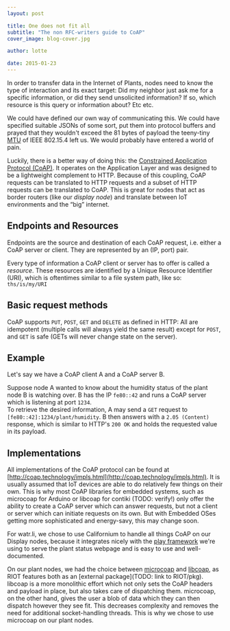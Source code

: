 ```yaml
---
layout: post

title: One does not fit all
subtitle: "The non RFC-writers guide to CoAP"
cover_image: blog-cover.jpg

author: lotte

date: 2015-01-23
---
```


<!-- 
Ich würd gern ne kleine Einführung zu CoAP haben, auf die wir dann bei CoAP-HOWTOs verweisen könenn.. daher diese Datei. 
-->


In order to transfer data in the Internet of Plants, nodes need to know the type of interaction and its exact target: Did my neighbor just ask me for a specific information, or did they send unsolicited information? If so, which resource is this query or information about? Etc etc.

We could have defined our own way of communicating this. We could have specified suitable JSONs of some sort, put them into protocol buffers and prayed that they wouldn't exceed the 81 bytes of payload the teeny-tiny [MTU](http://en.wikipedia.org/wiki/Maximum_transmission_unit) of IEEE 802.15.4 left us. We would probably have entered a world of pain.

Luckily, there is a better way of doing this: the [Constrained Application Protocol (CoAP)](http://coap.technology). It operates on the Application Layer and was designed to be a lightweight complement to HTTP. Because of this coupling, CoAP requests can be translated to HTTP requests and a subset of HTTP requests can be translated to CoAP. This is great for nodes that act as border routers (like our *display node*) and translate between IoT environments and the “big” internet.

## Endpoints and Resources
Endpoints are the source and destination of each CoAP request, i.e. either a CoAP server or client. They are represented by an (IP, port) pair.  

Every type of information a CoAP client or server has to offer is called a *resource*. These resources are identified by a Unique Resource Identifier (URI), which is oftentimes similar to a file system path, like so: ``ths/is/my/URI``

## Basic request methods

CoAP supports ``PUT``, ``POST``, ``GET`` and ``DELETE`` as defined in HTTP:
All are idempotent (multiple calls will always yield the same result) except for ``POST``, and ``GET`` is safe (GETs will never change state on the server).

## Example

Let's say we have a CoAP client A and a CoAP server B.
<!-- I pulled that IP out of my... nose, maybe go for a nicer one? -->
Suppose node A wanted to know about the humidity status of the plant node B is watching over. B has the IP ``fe80::42`` and runs a CoAP server which is listening at port ``1234``.  
To retrieve the desired information, A may send a ``GET`` request to ``[fe80::42]:1234/plant/humidity``. B then answers with a ``2.05 (Content)`` response, which is similar to HTTP's ``200 OK`` and holds the requested value in its payload.

<!-- add picture -->

## Implementations

All implementations of the CoAP protocol can be found at [http://coap.technology/impls.html](http://coap.technology/impls.html).
It is usually assumed that IoT devices are able to do relatively few things on their own. This is why most CoAP libraries for embedded systems, such as microcoap for Arduino or libcoap for contiki (TODO: verify!) only offer the ability to create a CoAP server which can answer requests, but not a client or server which can initiate requests on its own. But with Embedded OSes getting more sophisticated and energy-savy, this may change soon.

For watr.li, we chose to use Californium to handle all things CoAP on our Display nodes, because it integrates nicely with the [play framework](TODO) we're using to serve the plant status webpage and is easy to use and well-documented. <!--TODO: lucas can probably explain this better... -->

On our plant nodes, we had the choice between [microcoap](TODO) and [libcoap](TODO), as RIOT features both as an [external package](TODO: link to RIOT/pkg). libcoap is a more monolithic effort which not only sets the CoAP headers and payload in place, but also takes care of dispatching them. microcoap, on the other hand, gives the user a blob of data which they can then dispatch however they see fit. This decreases complexity and removes the need for additional socket-handling threads. This is why we chose to use microcoap on our plant nodes. 


